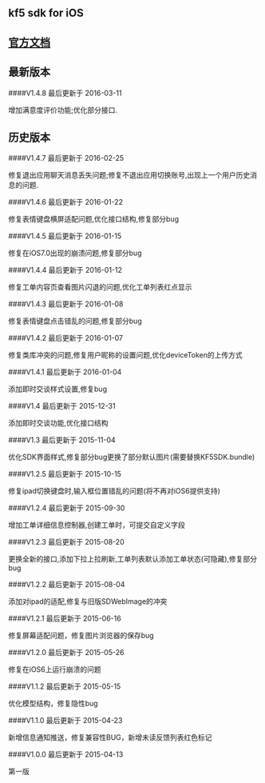 kf5 sdk for iOS
---------------------------------
<a href="http://developer.kf5.com/ios">官方文档</a> 
 ----------------------------------
最新版本     
----------------------------------
####V1.4.8 最后更新于 2016-03-11               

增加满意度评价功能;优化部分接口.  

历史版本
---------------------------------
####V1.4.7 最后更新于 2016-02-25           

修复退出应用聊天消息丢失问题;修复不退出应用切换账号,出现上一个用户历史消息的问题. 

####V1.4.6 最后更新于 2016-01-22       

修复表情键盘横屏适配问题,优化接口结构,修复部分bug     

####V1.4.5 最后更新于 2016-01-15      

修复在iOS7.0出现的崩溃问题,修复部分bug

####V1.4.4 最后更新于 2016-01-12      

修复工单内容页查看图片闪退的问题,优化工单列表红点显示    

####V1.4.3 最后更新于 2016-01-08    

修复表情键盘点击错乱的问题,修复部分bug   

####V1.4.2 最后更新于 2016-01-07   

修复类库冲突的问题,修复用户昵称的设置问题,优化deviceToken的上传方式

####V1.4.1 最后更新于 2016-01-04  

添加即时交谈样式设置,修复bug   

####V1.4   最后更新于 2015-12-31    

添加即时交谈功能,优化接口结构  

####V1.3   最后更新于 2015-11-04   

优化SDK界面样式,修复部分bug更换了部分默认图片(需要替换KF5SDK.bundle)  

####V1.2.5 最后更新于 2015-10-15  

修复ipad切换键盘时,输入框位置错乱的问题(将不再对iOS6提供支持)  

####V1.2.4 最后更新于 2015-09-30  

增加工单详细信息控制器,创建工单时，可提交自定义字段  

####V1.2.3 最后更新于 2015-08-20  

更换全新的接口,添加下拉上拉刷新,工单列表默认添加工单状态(可隐藏),修复部分bug  

####V1.2.2 最后更新于 2015-08-04  

添加对ipad的适配,修复与旧版SDWebImage的冲突

####V1.2.1 最后更新于 2015-06-16  

修复屏幕适配问题，修复图片浏览器的保存bug  

####V1.2.0 最后更新于 2015-05-26  

修复在iOS6上运行崩溃的问题  

####V1.1.2 最后更新于 2015-05-15

优化模型结构，修复隐性bug

####V1.1.0 最后更新于 2015-04-23

新增信息通知推送，修复兼容性BUG，新增未读反馈列表红色标记

####V1.0.0 最后更新于 2015-04-13

第一版

